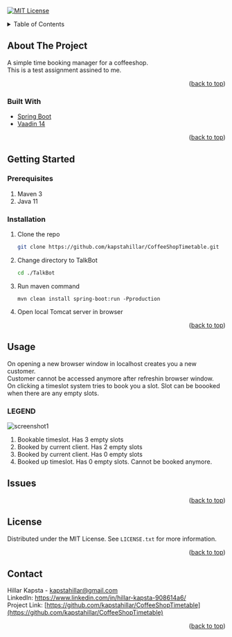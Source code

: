 <div id="top"></div>



<!-- PROJECT SHIELDS -->
[![MIT License][license-shield]][license-url]

<!-- TABLE OF CONTENTS -->
<details>
  <summary>Table of Contents</summary>
  <ol>
    <li>
      <a href="#about-the-project">About The Project</a>
      <ul>
        <li><a href="#built-with">Built With</a></li>
      </ul>
    </li>
    <li>
      <a href="#getting-started">Getting Started</a>
      <ul>
        <li><a href="#prerequisites">Prerequisites</a></li>
        <li><a href="#installation">Installation</a></li>
      </ul>
    </li>
    <li><a href="#usage">Usage</a></li>
    <li><a href="#license">License</a></li>
    <li><a href="#contact">Contact</a></li>
  </ol>
</details>



<!-- ABOUT THE PROJECT -->
## About The Project

<p>
A simple time booking manager for a coffeeshop. <br/>
This is a test assignment assined to me.
</p>

<p align="right">(<a href="#top">back to top</a>)</p>


### Built With


* [Spring Boot](https://spring.io/projects/spring-boot)
* [Vaadin 14](https://vaadin.com/docs/v14/)

<p align="right">(<a href="#top">back to top</a>)</p>



<!-- GETTING STARTED -->
## Getting Started

### Prerequisites

1. Maven 3
2. Java 11


### Installation


1. Clone the repo
   ```sh
   git clone https://github.com/kapstahillar/CoffeeShopTimetable.git
    ```
2. Change directory to TalkBot
   ```sh
   cd ./TalkBot
   ```
3. Run maven command
   ```
   mvn clean install spring-boot:run -Pproduction
   ```
4. Open local Tomcat server in browser

<p align="right">(<a href="#top">back to top</a>)</p>



<!-- USAGE EXAMPLES -->
## Usage

<p>
On opening a new browser window in localhost creates you a new customer. <br/> Customer cannot be accessed anymore after refreshin browser window. <br/>
On clicking a timeslot system tries to book you a slot. Slot can be boooked <br/> when there are any empty slots.

### LEGEND
![screenshot1]

1. Bookable timeslot. Has 3 empty slots
2. Booked by current client. Has 2 empty slots
3. Booked by current client. Has 0 empty slots
3. Booked up timeslot. Has 0 empty slots. Cannot be booked anymore.


</p>

<!-- ISSUES -->
## Issues


<p align="right">(<a href="#top">back to top</a>)</p>

<!-- LICENSE -->
## License

Distributed under the MIT License. See `LICENSE.txt` for more information.

<p align="right">(<a href="#top">back to top</a>)</p>



<!-- CONTACT -->
## Contact

Hillar Kapsta - kapstahillar@gmail.com<br/>
LinkedIn: https://www.linkedin.com/in/hillar-kapsta-908614a6/
<br/>
Project Link: [https://github.com/kapstahillar/CoffeeShopTimetable](https://github.com/kapstahillar/CoffeeShopTimetable)

<p align="right">(<a href="#top">back to top</a>)</p>


<!-- MARKDOWN LINKS & IMAGES -->
<!-- https://www.markdownguide.org/basic-syntax/#reference-style-links -->
[contributors-shield]: https://img.shields.io/github/contributors/othneildrew/Best-README-Template.svg?style=for-the-badge
[license-shield]: https://img.shields.io/github/license/othneildrew/Best-README-Template.svg?style=for-the-badge
[license-url]: https://github.com/othneildrew/Best-README-Template/blob/master/LICENSE.txt
[screenshot1]: https://imgur.com/a/MzxeJTI
